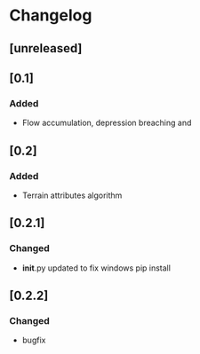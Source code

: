 # Changelog

## [unreleased]

## [0.1]
### Added
- Flow accumulation, depression breaching and 

## [0.2]
### Added
- Terrain attributes algorithm

## [0.2.1]
### Changed
- __init__.py updated to fix windows pip install

## [0.2.2]
### Changed
- bugfix